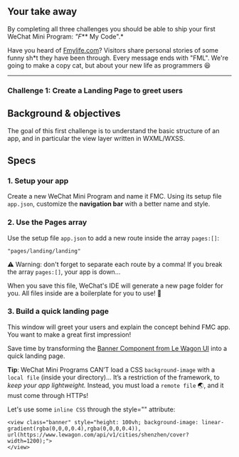 ## Your take away

By completing all three challenges you should be able to ship your first WeChat Mini Program: *"F*** My Code".*

Have you heard of [Fmylife.com](https://fmylife.com/)? Visitors share personal stories of some funny sh*t they have been through. Every message ends with "FML". We're going to make a copy cat, but about your new life as programmers 😆

------

### Challenge 1: Create a Landing Page to greet users

## Background & objectives

The goal of this first challenge is to understand the basic structure of an app, and in particular the view layer written in WXML/WXSS.

## Specs

### 1. Setup your app

Create a new WeChat Mini Program and name it FMC. Using its setup file `app.json`, customize the **navigation bar** with a better name and style.

### 2. Use the Pages array

Use the setup file `app.json` to add a new route inside the array `pages:[]`:

```
"pages/landing/landing"
```

⚠️ Warning: don't forget to separate each route by a comma! If you break the array `pages:[]`, your app is down...

When you save this file, WeChat's IDE will generate a new page folder for you. All files inside are a boilerplate for you to use! 👏

### 3. Build a quick landing page

This window will greet your users and explain the concept behind FMC app. You want to make a great first impression!

Save time by transforming the [Banner Component from Le Wagon UI](https://uikit.lewagon.com/documentation#banner) into a quick landing page.

**Tip**: WeChat Mini Programs CAN’T load a CSS `background-image` with a `local file` (inside your directory)...
It’s a restriction of the framework, to *keep your app lightweight.* Instead, you must load a `remote file` 🌏, and it must come through HTTPs!

Let's use some `inline CSS` through the style="" attribute:

```
<view class="banner" style="height: 100vh; background-image: linear-gradient(rgba(0,0,0,0.4),rgba(0,0,0,0.4)), url(https://www.lewagon.com/api/v1/cities/shenzhen/cover?width=1200);">
</view>
```

